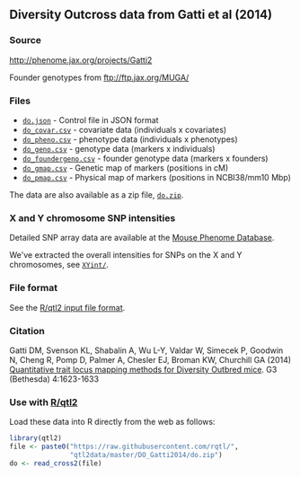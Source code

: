 ## Diversity Outcross data from Gatti et al (2014)

### Source

<http://phenome.jax.org/projects/Gatti2>

Founder genotypes from <ftp://ftp.jax.org/MUGA/>


### Files

- [`do.json`](do.json) - Control file in JSON format
- [`do_covar.csv`](do_covar.csv) - covariate data (individuals x
  covariates)
- [`do_pheno.csv`](do_pheno.csv) - phenotype data (individuals x
  phenotypes)
- [`do_geno.csv`](do_geno.csv) - genotype data (markers x individuals)
- [`do_foundergeno.csv`](do_foundergeno.csv) - founder genotype data
  (markers x founders)
- [`do_gmap.csv`](do_gmap.csv) - Genetic map of markers (positions in
  cM)
- [`do_pmap.csv`](do_pmap.csv) - Physical map of markers (positions in
  NCBI38/mm10 Mbp)

The data are also available as a zip file, [`do.zip`](do.zip).


### X and Y chromosome SNP intensities

Detailed SNP array data are available at the
[Mouse Phenome Database](https://phenome.jax.org/projects/Gatti2).

We've extracted the overall intensities for SNPs on the X and Y
chromosomes, see [`XYint/`](XYint/).


### File format

See the [R/qtl2 input file format](https://kbroman.org/qtl2/assets/vignettes/input_files.html).


### Citation

Gatti DM, Svenson KL, Shabalin A, Wu L-Y, Valdar W, Simecek P, Goodwin
N, Cheng R, Pomp D, Palmer A, Chesler EJ, Broman KW, Churchill GA
(2014)
[Quantitative trait locus mapping methods for Diversity Outbred mice](https://doi.org/10.1534/g3.114.013748).
G3 (Bethesda) 4:1623-1633


### Use with [R/qtl2](https://kbroman.org/qtl2)

Load these data into R directly from the web as follows:

```r
library(qtl2)
file <- paste0("https://raw.githubusercontent.com/rqtl/",
               "qtl2data/master/DO_Gatti2014/do.zip")
do <- read_cross2(file)
```
